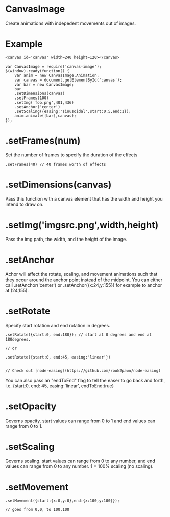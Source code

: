 CanvasImage
===========

Create animations with indepedent movements out of images.


Example
=======

    <canvas id='canvas' width=240 height=120></canvas>

    var CanvasImage = require('canvas-image');
    $(window).ready(function() {
        var anim = new CanvasImage.Animation;
        var canvas = document.getElementById('canvas');
        var bar = new CanvasImage;
        bar
        .setDimensions(canvas)
        .setFrames(100)
        .setImg('foo.png',401,436)
        .setAnchor('center')
        .setScaling({easing:'sinusoidal',start:0.5,end:1});
        anim.animate([bar],canvas);
    });

.setFrames(num)
===============

Set the number of frames to specify the duration of the effects
    
    .setFrames(40) // 40 frames worth of effects

.setDimensions(canvas)
======================

Pass this function with a canvas element that has the width and height
you intend to draw on.

.setImg('imgsrc.png',width,height) 
==================================

Pass the img path, the width, and the height of the image.

.setAnchor
==========

Achor will affect the rotate, scaling, and movement animations such that they occur around the anchor point instead of the midpoint.
You can either call .setAnchor('center') or .setAnchor({x:24,y:155}) for example to anchor at (24,155).

.setRotate
==========

Specify start rotation and end rotation in degrees.

    .setRotate({start:0, end:180}); // start at 0 degrees and end at 180degrees.

    // or

    .setRotate({start:0, end:45, easing:'linear'})


    // Check out [node-easing](https://github.com/rook2pawn/node-easing)

You can also pass an "endToEnd" flag to tell the easer to go back and forth,
i.e. {start:0, end: 45, easing:'linear', endToEnd:true}


.setOpacity
===========

Governs opacity. start values can range from 0 to 1 and end values can range from 0 to 1. 

.setScaling
===========

Governs scaling. start values can range from 0 to any number, and end values can range from 0 to any number. 1 = 100% scaling (no scaling).

.setMovement
============

    .setMovement({start:{x:0,y:0},end:{x:100,y:100}});

    // goes from 0,0, to 100,100
